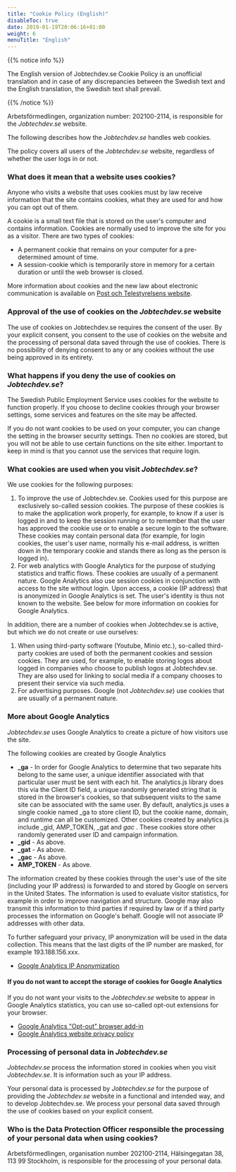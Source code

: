 ```yaml
---
title: "Cookie Policy (English)"
disableToc: true
date: 2019-01-19T20:06:16+01:00
weight: 6
menuTitle: "English"
---
```


{{% notice info %}}

The English version of Jobtechdev.se Cookie Policy is an unofficial translation and in case of any discrepancies between the Swedish text and the English translation, the Swedish text shall prevail.  

{{% /notice %}}

Arbetsförmedlingen, organization number: 202100-2114, is responsible for the _Jobtechdev.se_ website.

The following describes how the _Jobtechdev.se_ handles web cookies.

The policy covers all users of the _Jobtechdev.se_ website, regardless of whether the user logs in or not.

### What does it mean that a website uses cookies?

Anyone who visits a website that uses cookies must by law receive information that the site contains cookies, what they are used for and how you can opt out of them.

A cookie is a small text file that is stored on the user's computer and contains information. Cookies are normally used to improve the site for you as a visitor. There are two types of cookies:

- A permanent cookie that remains on your computer for a pre-determined amount of time.
- A session-cookie which is temporarily store in memory for a certain duration or until the web browser is closed.

More information about cookies and the new law about electronic communication is available on [Post och Telestyrelsens website](http://www.pts.se).

### Approval of the use of cookies on the _Jobtechdev.se_ website

The use of cookies on Jobtechdev.se requires the consent of the user. By your explicit consent, you consent to the use of cookies on the website and the processing of personal data saved through the use of cookies. There is no possibility of denying consent to any or any cookies without the use being approved in its entirety.

### What happens if you deny the use of cookies on _Jobtechdev.se_?

The Swedish Public Employment Service uses cookies for the website to function properly. If you choose to decline cookies through your browser settings, some services and features on the site may be affected.

If you do not want cookies to be used on your computer, you can change the setting in the browser security settings. Then no cookies are stored, but you will not be able to use certain functions on the site either. Important to keep in mind is that you cannot use the services that require login.

### What cookies are used when you visit _Jobtechdev.se_?

We use cookies for the following purposes:

1. To improve the use of Jobtechdev.se. Cookies used for this purpose are exclusively so-called session cookies. The purpose of these cookies is to make the application work properly, for example, to know if a user is logged in and to keep the session running or to remember that the user has approved the cookie use or to enable a secure login to the software. These cookies may contain personal data (for example, for login cookies, the user's user name, normally his e-mail address, is written down in the temporary cookie and stands there as long as the person is logged in).
2. For web analytics with Google Analytics for the purpose of studying statistics and traffic flows. These cookies are usually of a permanent nature. Google Analytics also use session cookies in conjunction with access to the site without login. Upon access, a cookie (IP address) that is anonymized in Google Analytics is set. The user's identity is thus not known to the website. See below for more information on cookies for Google Analytics.

In addition, there are a number of cookies when Jobtechdev.se is active, but which we do not create or use ourselves:

1. When using third-party software (Youtube, Minio etc.), so-called third-party cookies are used of both the permanent cookies and session cookies. They are used, for example, to enable storing logos about logged in companies who choose to publish logos at Jobtechdev.se. They are also used for linking to social media if a company chooses to present their service via such media.
2. For advertising purposes. Google (not _Jobtechdev.se_) use cookies that are usually of a permanent nature.

### More about Google Analytics

_Jobtechdev.se_ uses Google Analytics to create a picture of how visitors use the site.

The following cookies are created by Google Analytics

- **_ga** - In order for Google Analytics to determine that two separate hits belong to the same user, a unique identifier associated with that particular user must be sent with each hit. The analytics.js library does this via the Client ID field, a unique randomly generated string that is stored in the browser's cookies, so that subsequent visits to the same site can be associated with the same user. By default, analytics.js uses a single cookie named _ga to store client ID, but the cookie name, domain, and runtime can all be customized. Other cookies created by analytics.js include _gid, AMP_TOKEN, _gat and _gac_ <property-id>. These cookies store other randomly generated user ID and campaign information.
- **_gid** - As above.
- **_gat** - As above.
- **_gac** - As above.
- **AMP_TOKEN** - As above.

The information created by these cookies through the user's use of the site (including your IP address) is forwarded to and stored by Google on servers in the United States. The information is used to evaluate visitor statistics, for example in order to improve navigation and structure. Google may also transmit this information to third parties if required by law or if a third party processes the information on Google's behalf. Google will not associate IP addresses with other data.

To further safeguard your privacy, IP anonymization will be used in the data collection. This means that the last digits of the IP number are masked, for example 193.188.156.xxx.

- [Google Analytics IP Anonymization](https://support.google.com/analytics/answer/2763052?hl=en&&ref_topic=2919631)

#### If you do not want to accept the storage of cookies for Google Analytics

If you do not want your visits to the _Jobtechdev.se_ website to appear in Google Analytics statistics, you can use so-called opt-out extensions for your browser.

- [Google Analytics "Opt-out" browser add-in](http://tools.google.com/dlpage/gaoptout)
- [Google Analytics website privacy policy](http://www.google.com/policies/privacy/)

### Processing of personal data in _Jobtechdev.se_

_Jobtechdev.se_ process the information stored in cookies when you visit _Jobtechdev.se_. It is information such as your IP address.

Your personal data is processed by _Jobtechdev.se_ for the purpose of providing the _Jobtechdev.se_ website in a functional and intended way, and to develop Jobtechdev.se. We process your personal data saved through the use of cookies based on your explicit consent.

### Who is the Data Protection Officer responsible the processing of your personal data when using cookies?

Arbetsförmedlingen, organisation number 202100-2114, Hälsingegatan 38, 113 99 Stockholm, is responsible for the processing of your personal data.
